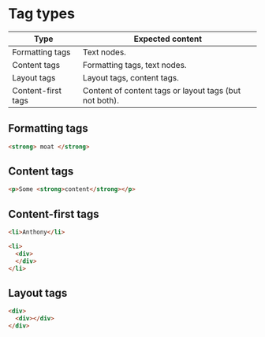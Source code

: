 # Tag types

|Type|Expected content|
|---|---|
|Formatting tags|Text nodes.|
|Content tags|Formatting tags, text nodes.|
|Layout tags|Layout tags, content tags.|
|Content-first tags|Content of content tags or layout tags (but not both).|

## Formatting tags

```html
<strong> moat </strong>
```

## Content tags

```html
<p>Some <strong>content</strong></p>
```

## Content-first tags

```html
<li>Anthony</li>
```

```html
<li>
  <div>
  </div>
</li>
```

## Layout tags

```html
<div>
  <div></div>
</div>
```
